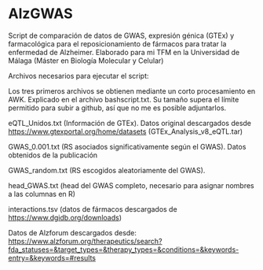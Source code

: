 # AlzGWAS
Script de comparación de datos de GWAS, expresión génica (GTEx) y farmacológica para el reposicionamiento de fármacos para tratar la enfermedad de Alzheimer. Elaborado para mi TFM en la Universidad de Málaga (Máster en Biología Molecular y Celular)

Archivos necesarios para ejecutar el script:

Los tres primeros archivos se obtienen mediante un corto procesamiento en AWK. Explicado en el archivo bashscript.txt.
Su tamaño supera el límite permitido para subir a github, así que no me es posible adjuntarlos.

eQTL_Unidos.txt (Información de GTEx). Datos original descargados desde https://www.gtexportal.org/home/datasets (GTEx_Analysis_v8_eQTL.tar)

GWAS_0.001.txt (RS asociados significativamente según el GWAS). Datos obtenidos de la publicación 

GWAS_random.txt (RS escogidos aleatoriamente del GWAS).

head_GWAS.txt (head del GWAS completo, necesario para asignar nombres a las columnas en R)

interactions.tsv (datos de fármacos descargados de https://www.dgidb.org/downloads)

Datos de Alzforum descargados desde: https://www.alzforum.org/therapeutics/search?fda_statuses=&target_types=&therapy_types=&conditions=&keywords-entry=&keywords=#results
